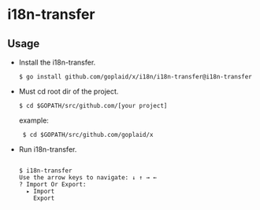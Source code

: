 # i18n-transfer

## Usage

- Install the i18n-transfer.

  ``` 
  $ go install github.com/goplaid/x/i18n/i18n-transfer@i18n-transfer
  ```

- Must cd root dir of the project.

  ```
  $ cd $GOPATH/src/github.com/[your project]
    ```

  example:
  ```
   $ cd $GOPATH/src/github.com/goplaid/x
  ```
 

- Run i18n-transfer.

  ```
  
  $ i18n-transfer
  Use the arrow keys to navigate: ↓ ↑ → ←
  ? Import Or Export:
    ▸ Import
      Export
  
  ```
